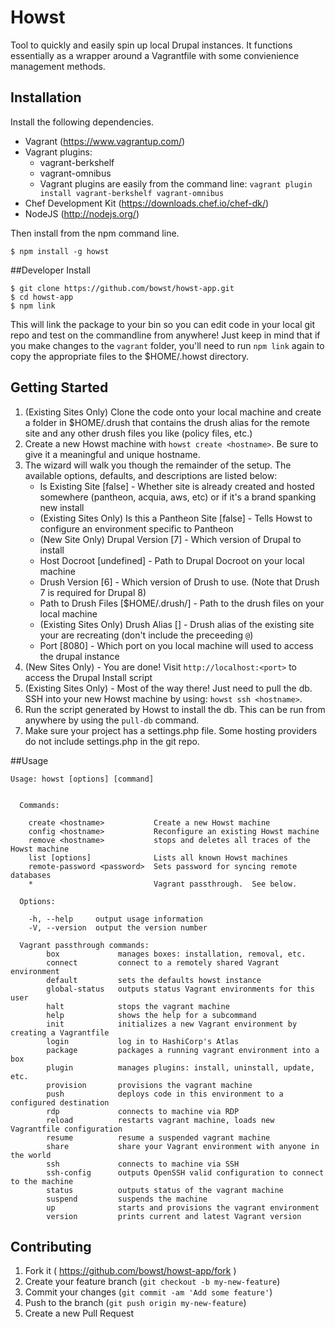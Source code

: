 # Howst

Tool to quickly and easily spin up local Drupal instances.  It functions essentially as a wrapper around a Vagrantfile with some convienience management methods.

## Installation

Install the following dependencies.

* Vagrant (https://www.vagrantup.com/)
* Vagrant plugins:
   * vagrant-berkshelf
   * vagrant-omnibus
   * Vagrant plugins are easily from the command line: `vagrant plugin install vagrant-berkshelf vagrant-omnibus`
* Chef Development Kit (https://downloads.chef.io/chef-dk/)
* NodeJS (http://nodejs.org/)

Then install from the npm command line.

    $ npm install -g howst
    
##Developer Install

    $ git clone https://github.com/bowst/howst-app.git
    $ cd howst-app
    $ npm link

This will link the package to your bin so you can edit code in your local git repo and test on the commandline from anywhere! Just keep in mind that if you make changes to the `vagrant` folder, you'll need to run `npm link` again to copy the appropriate files to the $HOME/.howst directory.

## Getting Started

1. (Existing Sites Only) Clone the code onto your local machine and create a folder in $HOME/.drush that contains the drush alias for the remote site and any other drush files you like (policy files, etc.)
2. Create a new Howst machine with `howst create <hostname>`.  Be sure to give it a meaningful and unique hostname.
3. The wizard will walk you though the remainder of the setup.  The available options, defaults, and descriptions are listed below:
   * Is Existing Site [false] - Whether site is already created and hosted somewhere (pantheon, acquia, aws, etc) or if it's a brand spanking new install
   * (Existing Sites Only) Is this a Pantheon Site [false] - Tells Howst to configure an environment specific to Pantheon
   * (New Site Only) Drupal Version [7] - Which version of Drupal to install
   * Host Docroot [undefined] - Path to Drupal Docroot on your local machine
   * Drush Version [6] - Which version of Drush to use.  (Note that Drush 7 is required for Drupal 8)
   * Path to Drush Files [$HOME/.drush/<hostname>] - Path to the drush files on your local machine
   * (Existing Sites Only) Drush Alias [<hostname>] - Drush alias of the existing site your are recreating (don't include the preceeding `@`)
   * Port [8080] - Which port on you local machine will used to access the drupal instance
4. (New Sites Only) - You are done!  Visit `http://localhost:<port>` to access the Drupal Install script
5. (Existing Sites Only) - Most of the way there!  Just need to pull the db.  SSH into your new Howst machine by using: `howst ssh <hostname>`.
6. Run the script generated by Howst to install the db. This can be run from anywhere by using the `pull-db` command.
7. Make sure your project has a settings.php file.  Some hosting providers do not include settings.php in the git repo.


##Usage

```
Usage: howst [options] [command]


  Commands:

    create <hostname>           Create a new Howst machine
    config <hostname>           Reconfigure an existing Howst machine
    remove <hostname>           stops and deletes all traces of the Howst machine
    list [options]              Lists all known Howst machines
    remote-password <password>  Sets password for syncing remote databases
    *                           Vagrant passthrough.  See below.

  Options:

    -h, --help     output usage information
    -V, --version  output the version number

  Vagrant passthrough commands: 
        box             manages boxes: installation, removal, etc. 
        connect         connect to a remotely shared Vagrant environment 
        default         sets the defaults howst instance 
        global-status   outputs status Vagrant environments for this user 
        halt            stops the vagrant machine 
        help            shows the help for a subcommand 
        init            initializes a new Vagrant environment by creating a Vagrantfile 
        login           log in to HashiCorp's Atlas 
        package         packages a running vagrant environment into a box 
        plugin          manages plugins: install, uninstall, update, etc. 
        provision       provisions the vagrant machine 
        push            deploys code in this environment to a configured destination 
        rdp             connects to machine via RDP 
        reload          restarts vagrant machine, loads new Vagrantfile configuration 
        resume          resume a suspended vagrant machine 
        share           share your Vagrant environment with anyone in the world 
        ssh             connects to machine via SSH 
        ssh-config      outputs OpenSSH valid configuration to connect to the machine 
        status          outputs status of the vagrant machine 
        suspend         suspends the machine 
        up              starts and provisions the vagrant environment
        version         prints current and latest Vagrant version

```

## Contributing

1. Fork it ( https://github.com/bowst/howst-app/fork )
2. Create your feature branch (`git checkout -b my-new-feature`)
3. Commit your changes (`git commit -am 'Add some feature'`)
4. Push to the branch (`git push origin my-new-feature`)
5. Create a new Pull Request
